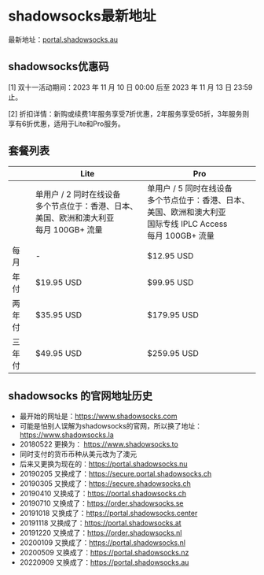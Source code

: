 # shadowsocks最新地址

最新地址：[portal.shadowsocks.au](https://portal.shadowsocks.au/aff.php?aff=68249)

## shadowsocks优惠码

[1] 双十一活动期间：2023 年 11 月 10 日 00:00 后至 2023 年 11 月 13 日 23:59 止。

[2] 折扣详情：新购或续费1年服务享受7折优惠，2年服务享受65折，3年服务则享有6折优惠，适用于Lite和Pro服务。

## 套餐列表

||Lite|Pro|
|----|----|----|
||单用户 / 2 同时在线设备<br/>多个节点位于：香港、日本、美国、欧洲和澳大利亚<br/>每月 100GB+ 流量|单用户 / 5 同时在线设备<br/>多个节点位于：香港、日本、美国、欧洲和澳大利亚<br/>国际专线 IPLC Access<br/>每月 100GB+ 流量|
|每月|-|$12.95 USD|
|年付|$19.95 USD|$99.95 USD|
|两年付|$35.95 USD|$179.95 USD|
|三年付|$49.95 USD|$259.95 USD|

## shadowsocks 的官网地址历史

* 最开始的网址是：https://www.shadowsocks.com
* 可能是怕别人误解为shadowsocks的官网，所以换了地址：https://www.shadowsocks.la
* 20180522 更换为：  https://www.shadowsocks.to
* 同时支付的货币币种从美元改为了澳元
* 后来又更换为现在的：https://portal.shadowsocks.nu
* 20190205 又换成了：https://secure.portal.shadowsocks.ch
* 20190305 又换成了：https://secure.shadowsocks.ch
* 20190410 又换成了：https://portal.shadowsocks.ch
* 20190710 又换成了：https://order.shadowsocks.se
* 20191018 又换成了：https://portal.shadowsocks.center
* 20191118 又换成了：https://portal.shadowsocks.at
* 20191220 又换成了：https://order.shadowsocks.nl
* 20200109 又换成了：https://portal.shadowsocks.nl
* 20200509 又换成了：https://portal.shadowsocks.nz
* 20220909 又换成了：https://portal.shadowsocks.au
